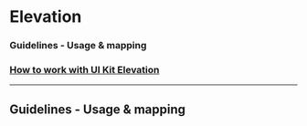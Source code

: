 
# Elevation

### Guidelines - Usage & mapping
### [How to work with UI Kit Elevation](../how-to-work-with-ui-kit-elevation)

<hr>

## Guidelines - Usage & mapping